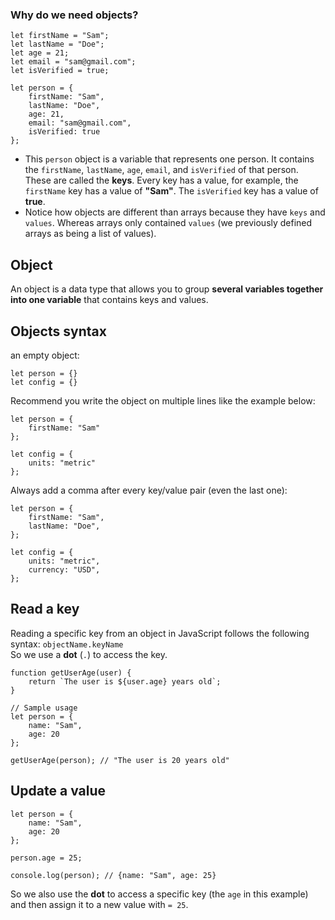 ### Why do we need objects?
```
let firstName = "Sam";
let lastName = "Doe";
let age = 21;
let email = "sam@gmail.com";
let isVerified = true;
```
```
let person = {
    firstName: "Sam",
    lastName: "Doe",
    age: 21,
    email: "sam@gmail.com",
    isVerified: true
};
```
- This ```person``` object is a variable that represents one person. It contains the ```firstName```, ```lastName```, ```age```, ```email```, and ```isVerified``` of that person. These are called the **keys**. Every key has a value, for example, the ```firstName``` key has a value of **"Sam"**. The ```isVerified``` key has a value of **true**.
- Notice how objects are different than arrays because they have ```keys``` and ```values```. Whereas arrays only contained ```values``` (we previously defined arrays as being a list of values).

## Object
An object is a data type that allows you to group **several variables together into one variable** that contains keys and values.

## Objects syntax
an empty object:
```
let person = {}
let config = {}
```

Recommend you write the object on multiple lines like the example below:
```
let person = {
    firstName: "Sam"
};

let config = {
    units: "metric"
};
```

Always add a comma after every key/value pair (even the last one):
```
let person = {
    firstName: "Sam",
    lastName: "Doe",
};

let config = {
    units: "metric",
    currency: "USD",
};
```

## Read a key
Reading a specific key from an object in JavaScript follows the following syntax: ```objectName.keyName```  
So we use a **dot** (```.```) to access the key.
```
function getUserAge(user) {
    return `The user is ${user.age} years old`;
}

// Sample usage
let person = {
    name: "Sam",
    age: 20
};

getUserAge(person); // "The user is 20 years old"
```

## Update a value
```
let person = {
    name: "Sam",
    age: 20
};

person.age = 25;

console.log(person); // {name: "Sam", age: 25}
```
So we also use the **dot** to access a specific key (the ```age``` in this example) and then assign it to a new value with  ```= 25```.








